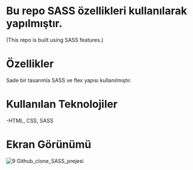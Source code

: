 # Bu repo SASS özellikleri kullanılarak yapılmıştır. 
(This repo is built using SASS features.)

# Özellikler
 Sade bir tasarımla SASS ve flex yapısı kullanılmıştır.

# Kullanılan Teknolojiler
-HTML, CSS, SASS

# Ekran Görünümü
![9 Github_clone_SASS_prejesi](https://github.com/cngkorkmaz/github-clone-sass-project/assets/164249002/f7334f7c-ad09-485a-aaf6-a4da3c74bb43)
